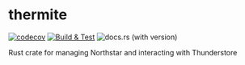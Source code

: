 # thermite

[![codecov](https://codecov.io/gh/AnActualEmerald/thermite/branch/main/graph/badge.svg?token=LLLUIBCWZD)](https://codecov.io/gh/AnActualEmerald/thermite) [![Build & Test](https://github.com/AnActualEmerald/thermite/actions/workflows/test.yml/badge.svg)](https://github.com/AnActualEmerald/thermite/actions/workflows/test.yml) ![docs.rs (with version)](https://img.shields.io/docsrs/libthermite/latest)

Rust crate for managing Northstar and interacting with Thunderstore
